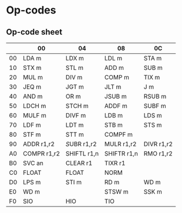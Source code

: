 # Op-codes

## Op-code sheet

|  | 00 | 04 | 08 | 0C |
|--|----|----|----|----|
| 00 | LDA m | LDX m | LDL m | STA m |
| 10 | STX m | STL m | ADD m | SUB m |
| 20 | MUL m | DIV m | COMP m | TIX m |
| 30 | JEQ m | JGT m | JLT m | J m |
| 40 | AND m | OR m | JSUB m | RSUB m |
| 50 | LDCH m | STCH m | ADDF m | SUBF m |
| 60 | MULF m | DIVF m | LDB m | LDS m |
| 70 | LDF m | LDT m | STB m | STS m |
| 80 | STF m | STT m | COMPF m |  |
| 90 | ADDR r1,r2 | *S*UBR r1,r2 | MULR r1,r2 | DIVR r1,r2 |
| A0 | COMPR r1,r2 | SHIFTL r1,n | SHIFTR r1,n | RMO r1,r2 |
| B0 | SVC an | CLEAR r1 | TIXR r1 |  |
| C0 | FLOAT | FLOAT | NORM |  |
| D0 | LPS m | STI m | RD m | WD m |
| E0 | WD m |  | STSW m | SSK m |
| F0 | SIO | HIO | TIO |  |
